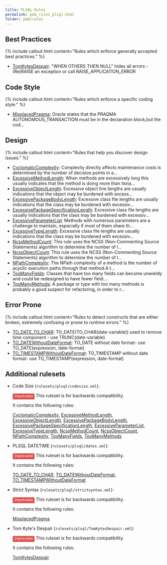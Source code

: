 ```yaml
---
title: PLSQL Rules
permalink: pmd_rules_plsql.html
folder: pmd/rules
---
```

## Best Practices

{% include callout.html content="Rules which enforce generally accepted best practices." %}

*   [TomKytesDespair](pmd_rules_plsql_bestpractices.html#tomkytesdespair): "WHEN OTHERS THEN NULL" hides all errors - (Re)RAISE an exception or call RAISE_APPLICATION_ERROR

## Code Style

{% include callout.html content="Rules which enforce a specific coding style." %}

*   [MisplacedPragma](pmd_rules_plsql_codestyle.html#misplacedpragma): Oracle states that the PRAQMA AUTONOMOUS_TRANSACTION must be in the declaration block,but the cod...

## Design

{% include callout.html content="Rules that help you discover design issues." %}

*   [CyclomaticComplexity](pmd_rules_plsql_design.html#cyclomaticcomplexity): Complexity directly affects maintenance costs is determined by the number of decision points in a...
*   [ExcessiveMethodLength](pmd_rules_plsql_design.html#excessivemethodlength): When methods are excessively long this usually indicates that the method is doing more than itsna...
*   [ExcessiveObjectLength](pmd_rules_plsql_design.html#excessiveobjectlength): Excessive object line lengths are usually indications that the object may be burdened with excess...
*   [ExcessivePackageBodyLength](pmd_rules_plsql_design.html#excessivepackagebodylength): Excessive class file lengths are usually indications that the class may be burdened with excessiv...
*   [ExcessivePackageSpecificationLength](pmd_rules_plsql_design.html#excessivepackagespecificationlength): Excessive class file lengths are usually indications that the class may be burdened with excessiv...
*   [ExcessiveParameterList](pmd_rules_plsql_design.html#excessiveparameterlist): Methods with numerous parameters are a challenge to maintain, especially if most of them share th...
*   [ExcessiveTypeLength](pmd_rules_plsql_design.html#excessivetypelength): Excessive class file lengths are usually indications that the class may be burdened with excessiv...
*   [NcssMethodCount](pmd_rules_plsql_design.html#ncssmethodcount): This rule uses the NCSS (Non-Commenting Source Statements) algorithm to determine the number of l...
*   [NcssObjectCount](pmd_rules_plsql_design.html#ncssobjectcount): This rule uses the NCSS (Non-Commenting Source Statements) algorithm to determine the number of l...
*   [NPathComplexity](pmd_rules_plsql_design.html#npathcomplexity): The NPath complexity of a method is the number of acyclic execution paths through that method.A t...
*   [TooManyFields](pmd_rules_plsql_design.html#toomanyfields): Classes that have too many fields can become unwieldy and could be redesigned to have fewer field...
*   [TooManyMethods](pmd_rules_plsql_design.html#toomanymethods): A package or type with too many methods is probably a good suspect for refactoring, in order to r...

## Error Prone

{% include callout.html content="Rules to detect constructs that are either broken, extremely confusing or prone to runtime errors." %}

*   [TO_DATE_TO_CHAR](pmd_rules_plsql_errorprone.html#to_date_to_char): TO_DATE(TO_CHAR(date-variable)) used to remove time component - use TRUNC(date-variable)
*   [TO_DATEWithoutDateFormat](pmd_rules_plsql_errorprone.html#to_datewithoutdateformat): TO_DATE without date format- use TO_DATE(expression, date-format)
*   [TO_TIMESTAMPWithoutDateFormat](pmd_rules_plsql_errorprone.html#to_timestampwithoutdateformat): TO_TIMESTAMP without date format- use TO_TIMESTAMP(expression, date-format)

## Additional rulesets

*   Code Size (`rulesets/plsql/codesize.xml`):

    <span style="border-radius: 0.25em; color: #fff; padding: 0.2em 0.6em 0.3em; display: inline; background-color: #d9534f; font-size: 75%;">Deprecated</span>  This ruleset is for backwards compatibility.

    It contains the following rules:

    [CyclomaticComplexity](pmd_rules_plsql_design.html#cyclomaticcomplexity), [ExcessiveMethodLength](pmd_rules_plsql_design.html#excessivemethodlength), [ExcessiveObjectLength](pmd_rules_plsql_design.html#excessiveobjectlength), [ExcessivePackageBodyLength](pmd_rules_plsql_design.html#excessivepackagebodylength), [ExcessivePackageSpecificationLength](pmd_rules_plsql_design.html#excessivepackagespecificationlength), [ExcessiveParameterList](pmd_rules_plsql_design.html#excessiveparameterlist), [ExcessiveTypeLength](pmd_rules_plsql_design.html#excessivetypelength), [NcssMethodCount](pmd_rules_plsql_design.html#ncssmethodcount), [NcssObjectCount](pmd_rules_plsql_design.html#ncssobjectcount), [NPathComplexity](pmd_rules_plsql_design.html#npathcomplexity), [TooManyFields](pmd_rules_plsql_design.html#toomanyfields), [TooManyMethods](pmd_rules_plsql_design.html#toomanymethods)

*   PLSQL DATETIME (`rulesets/plsql/dates.xml`):

    <span style="border-radius: 0.25em; color: #fff; padding: 0.2em 0.6em 0.3em; display: inline; background-color: #d9534f; font-size: 75%;">Deprecated</span>  This ruleset is for backwards compatibility.

    It contains the following rules:

    [TO_DATE_TO_CHAR](pmd_rules_plsql_errorprone.html#to_date_to_char), [TO_DATEWithoutDateFormat](pmd_rules_plsql_errorprone.html#to_datewithoutdateformat), [TO_TIMESTAMPWithoutDateFormat](pmd_rules_plsql_errorprone.html#to_timestampwithoutdateformat)

*   Strict Syntax (`rulesets/plsql/strictsyntax.xml`):

    <span style="border-radius: 0.25em; color: #fff; padding: 0.2em 0.6em 0.3em; display: inline; background-color: #d9534f; font-size: 75%;">Deprecated</span>  This ruleset is for backwards compatibility.

    It contains the following rules:

    [MisplacedPragma](pmd_rules_plsql_codestyle.html#misplacedpragma)

*   Tom Kyte's Despair (`rulesets/plsql/TomKytesDespair.xml`):

    <span style="border-radius: 0.25em; color: #fff; padding: 0.2em 0.6em 0.3em; display: inline; background-color: #d9534f; font-size: 75%;">Deprecated</span>  This ruleset is for backwards compatibility.

    It contains the following rules:

    [TomKytesDespair](pmd_rules_plsql_bestpractices.html#tomkytesdespair)


